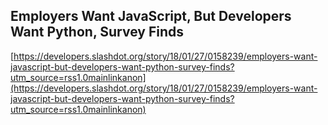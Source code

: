 ## Employers Want JavaScript, But Developers Want Python, Survey Finds
  
  [https://developers.slashdot.org/story/18/01/27/0158239/employers-want-javascript-but-developers-want-python-survey-finds?utm_source=rss1.0mainlinkanon](https://developers.slashdot.org/story/18/01/27/0158239/employers-want-javascript-but-developers-want-python-survey-finds?utm_source=rss1.0mainlinkanon)